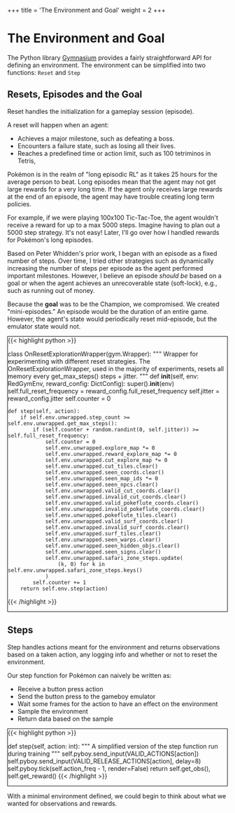 +++
title = 'The Environment and Goal'
weight = 2
+++

# The Environment and Goal

The Python library [Gymnasium](https://gymnasium.farama.org/) provides a fairly straightforward API for defining an environment. The environment can be simplified into two functions: `Reset` and `Step`

## Resets, Episodes and the Goal

Reset handles the initialization for a gameplay session (episode).

A reset will happen when an agent:

- Achieves a major milestone, such as defeating a boss.
- Encounters a failure state, such as losing all their lives.
- Reaches a predefined time or action limit, such as 100 tetriminos in Tetris,

Pokémon is in the realm of "long episodic RL" as it takes 25 hours for the average person to beat. Long episodes mean that the agent may not get large rewards for a very long time. If the agent only receives large rewards at the end of an episode, the agent may have trouble creating long term policies.

For example, if we were playing 100x100 Tic-Tac-Toe, the agent wouldn't receive a reward for up to a max 5000 steps. Imagine having to plan out a 5000 step strategy. It's not easy! Later, I'll go over how I handled rewards for Pokémon's long episodes.

Based on Peter Whidden's prior work, I began with an episode as a fixed number of steps. Over time, I tried other strategies such as dynamically increasing the number of steps per episode as the agent performed important milestones. However, I believe an episode *should be* based on a goal or when the agent achieves an unrecoverable state (soft-lock), e.g., such as running out of money. 

Because the **goal** was to be the Champion, we compromised. We created "mini-episodes.” An episode would be the duration of an entire game. However, the agent's state would periodically reset mid-episode, but the emulator state would not. 

<div style="border:1px solid black;">
{{< highlight python >}}

class OnResetExplorationWrapper(gym.Wrapper):
    """
    Wrapper for experimenting with different reset strategies. The OnResetExplorationWrapper,
    used in the majority of experiments, resets all memory every get_max_steps() steps + jitter.
    """
    def __init__(self, env: RedGymEnv, reward_config: DictConfig):
        super().__init__(env)
        self.full_reset_frequency = reward_config.full_reset_frequency
        self.jitter = reward_config.jitter
        self.counter = 0

    def step(self, action):
        if self.env.unwrapped.step_count >= self.env.unwrapped.get_max_steps():
            if (self.counter + random.randint(0, self.jitter)) >= self.full_reset_frequency:
                self.counter = 0
                self.env.unwrapped.explore_map *= 0
                self.env.unwrapped.reward_explore_map *= 0
                self.env.unwrapped.cut_explore_map *= 0
                self.env.unwrapped.cut_tiles.clear()
                self.env.unwrapped.seen_coords.clear()
                self.env.unwrapped.seen_map_ids *= 0
                self.env.unwrapped.seen_npcs.clear()
                self.env.unwrapped.valid_cut_coords.clear()
                self.env.unwrapped.invalid_cut_coords.clear()
                self.env.unwrapped.valid_pokeflute_coords.clear()
                self.env.unwrapped.invalid_pokeflute_coords.clear()
                self.env.unwrapped.pokeflute_tiles.clear()
                self.env.unwrapped.valid_surf_coords.clear()
                self.env.unwrapped.invalid_surf_coords.clear()
                self.env.unwrapped.surf_tiles.clear()
                self.env.unwrapped.seen_warps.clear()
                self.env.unwrapped.seen_hidden_objs.clear()
                self.env.unwrapped.seen_signs.clear()
                self.env.unwrapped.safari_zone_steps.update(
                    (k, 0) for k in self.env.unwrapped.safari_zone_steps.keys()
                )
            self.counter += 1
        return self.env.step(action)
{{< /highlight >}}
</div>

## Steps

Step handles actions meant for the environment and returns observations based on a taken action, any logging info and whether or not to reset the environment.

Our step function for Pokémon can naively be written as:

- Receive a button press action
- Send the button press to the gameboy emulator
- Wait some frames for the action to have an effect on the environment
- Sample the environment
- Return data based on the sample

<div style="border:1px solid black;">
{{< highlight python >}}

def step(self, action: int):
    """
    A simplified version of the step function run during training
    """
    self.pyboy.send_input(VALID_ACTIONS[action])
    self.pyboy.send_input(VALID_RELEASE_ACTIONS[action], delay=8)
    self.pyboy.tick(self.action_freq - 1, render=False)
    return self.get_obs(), self.get_reward()
{{< /highlight >}}
</div>

With a minimal environment defined, we could begin to think about what we wanted for 
observations and rewards. 
